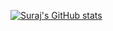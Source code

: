 [![Suraj's GitHub stats](https://github-readme-stats.vercel.app/api?username=parmarsuraj99)](https://github.com/anuraghazra/github-readme-stats)
